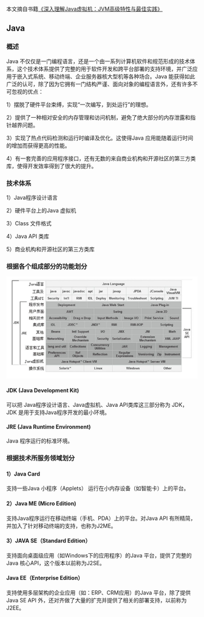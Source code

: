本文摘自书籍[《深入理解Java虚拟机：JVM高级特性与最佳实践》](https://www.amazon.cn/dp/B00DA0E170/ref=sr_1_1_twi_kin_2?s=books&ie=UTF8&qid=1528283344&sr=1-1&keywords=%E6%B7%B1%E5%85%A5%E7%90%86%E8%A7%A3java%E8%99%9A%E6%8B%9F%E6%9C%BA) 

## Java

### 概述

Java 不仅仅是一门编程语言，还是一个由一系列计算机软件和规范形成的技术体系，这个技术体系提供了完整的用于软件开发和跨平台部署的支持环境，并广泛应用于嵌入式系统、移动终端、企业服务器核大型机等各种场合。Java 能获得如此广泛的认可，除了因为它拥有一门结构严谨、面向对象的编程语言外，还有许多不可忽视的优点：

1）摆脱了硬件平台束缚，实现“一次编写，到处运行”的理想。

2）提供了一种相对安全的内存管理和访问机制，避免了绝大部分的内存泄露和指针越界问题。

3）实现了热点代码检测和运行时编译及优化。这使得Java 应用能随着运行时间的增加而获得更高的性能。

4）有一套完善的应用程序接口，还有无数的来自商业机构和开源社区的第三方类库，使得开发效率得到了很大的提升。

### 技术体系

1）Java程序设计语言

2）硬件平台上的Java 虚拟机

3）Class 文件格式

4）Java API 类库

5）商业机构和开源社区的第三方类库

### 根据各个组成部分的功能划分

![img](./image/java-structure.png)

#### JDK (Java Development Kit)

可以把 Java程序设计语言、Java虚拟机、Java API类库这三部分称为 JDK，JDK 是用于支持Java程序开发的最小环境。

#### JRE (Java Runtime Environment)

Java 程序运行的标准环境。

### 根据技术所服务领域划分

#### 1）Java Card

支持一些Java 小程序（Applets） 运行在小内存设备（如智能卡）上的平台。

#### 2）Java ME (Micro Edition)

支持Java程序运行在移动终端（手机、PDA）上的平台。对Java API 有所精简，并加入了针对移动终端的支持，也称为J2ME。

#### 3）JAVA SE（Standard Edition）

支持面向桌面级应用（如Windows下的应用程序）的Java 平台，提供了完整的Java 核心API，这个版本以前称为J2SE。

#### Java EE（Enterprise Edition）

支持使用多层架构的企业应用（如：ERP、CRM应用）的Java 平台，除了提供Java SE API 外，还对齐做了大量的扩充并提供了相关的部署支持，以前称为J2EE。

